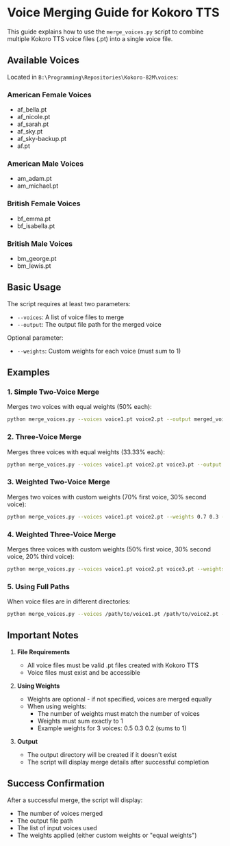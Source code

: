 # Voice Merging Guide for Kokoro TTS

This guide explains how to use the `merge_voices.py` script to combine multiple Kokoro TTS voice files (.pt) into a single voice file.

## Available Voices

Located in `B:\Programming\Repositories\Kokoro-82M\voices`:

### American Female Voices
- af_bella.pt
- af_nicole.pt
- af_sarah.pt
- af_sky.pt
- af_sky-backup.pt
- af.pt

### American Male Voices
- am_adam.pt
- am_michael.pt

### British Female Voices
- bf_emma.pt
- bf_isabella.pt

### British Male Voices
- bm_george.pt
- bm_lewis.pt

## Basic Usage

The script requires at least two parameters:
- `--voices`: A list of voice files to merge
- `--output`: The output file path for the merged voice

Optional parameter:
- `--weights`: Custom weights for each voice (must sum to 1)

## Examples

### 1. Simple Two-Voice Merge
Merges two voices with equal weights (50% each):
```bash
python merge_voices.py --voices voice1.pt voice2.pt --output merged_voice.pt
```

### 2. Three-Voice Merge
Merges three voices with equal weights (33.33% each):
```bash
python merge_voices.py --voices voice1.pt voice2.pt voice3.pt --output merged_voice.pt
```

### 3. Weighted Two-Voice Merge
Merges two voices with custom weights (70% first voice, 30% second voice):
```bash
python merge_voices.py --voices voice1.pt voice2.pt --weights 0.7 0.3 --output merged_voice.pt
```

### 4. Weighted Three-Voice Merge
Merges three voices with custom weights (50% first voice, 30% second voice, 20% third voice):
```bash
python merge_voices.py --voices voice1.pt voice2.pt voice3.pt --weights 0.5 0.3 0.2 --output merged_voice.pt
```

### 5. Using Full Paths
When voice files are in different directories:
```bash
python merge_voices.py --voices /path/to/voice1.pt /path/to/voice2.pt --output /path/to/output/merged_voice.pt
```

## Important Notes

1. **File Requirements**
   - All voice files must be valid .pt files created with Kokoro TTS
   - Voice files must exist and be accessible

2. **Using Weights**
   - Weights are optional - if not specified, voices are merged equally
   - When using weights:
     - The number of weights must match the number of voices
     - Weights must sum exactly to 1
     - Example weights for 3 voices: 0.5 0.3 0.2 (sums to 1)

3. **Output**
   - The output directory will be created if it doesn't exist
   - The script will display merge details after successful completion

## Success Confirmation

After a successful merge, the script will display:
- The number of voices merged
- The output file path
- The list of input voices used
- The weights applied (either custom weights or "equal weights")
